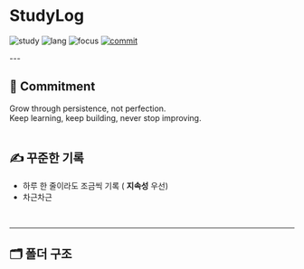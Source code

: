 <!-- 제목 + 한 줄 브랜딩 -->
# StudyLog 

<p align="left">
  <img src="https://img.shields.io/badge/Study-Daily-blue" alt="study">
  <img src="https://img.shields.io/badge/Language-KR%2FEN-lightgrey" alt="lang">
  <img src="https://img.shields.io/badge/Focus-Consistency-success" alt="focus">
  <a href="https://github.com/<YOUR_GITHUB_USERNAME>/<REPO_NAME>/commits"><img src="https://img.shields.io/badge/commit-daily%20log-informational" alt="commit"></a>
</p>

---<br>

## 💪 Commitment
Grow through persistence, not perfection.  
Keep learning, keep building, never stop improving.  
<br>

## ✍️ 꾸준한 기록
- 하루 한 줄이라도 조금씩 기록 ( **지속성** 우선)
- 차근차근
<br>


---

## 🗂️ 폴더 구조
